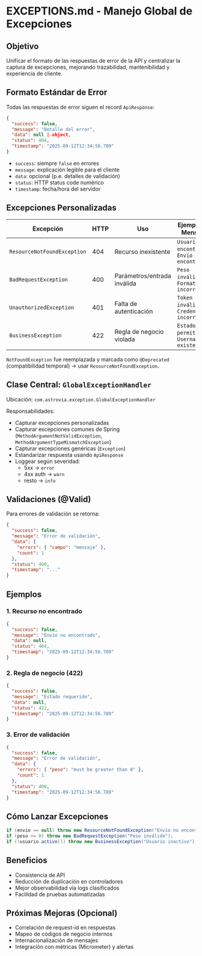 # EXCEPTIONS.md - Manejo Global de Excepciones

## Objetivo

Unificar el formato de las respuestas de error de la API y centralizar la captura de excepciones, mejorando trazabilidad, mantenibilidad y experiencia de cliente.

## Formato Estándar de Error

Todas las respuestas de error siguen el record `ApiResponse`:

```json
{
  "success": false,
  "message": "Detalle del error",
  "data": null | object,
  "status": 404,
  "timestamp": "2025-09-12T12:34:56.789"
}
```

- `success`: siempre `false` en errores
- `message`: explicación legible para el cliente
- `data`: opcional (p.e. detalles de validación)
- `status`: HTTP status code numérico
- `timestamp`: fecha/hora del servidor

## Excepciones Personalizadas

| Excepción                   | HTTP | Uso                         | Ejemplos de Mensajes                           |
| --------------------------- | ---- | --------------------------- | ---------------------------------------------- |
| `ResourceNotFoundException` | 404  | Recurso inexistente         | `Usuario no encontrado`, `Envío no encontrado` |
| `BadRequestException`       | 400  | Parámetros/entrada inválida | `Peso inválido`, `Formato incorrecto`          |
| `UnauthorizedException`     | 401  | Falta de autenticación      | `Token inválido`, `Credenciales incorrectas`   |
| `BusinessException`         | 422  | Regla de negocio violada    | `Estado no permitido`, `Username ya existe`    |

`NotFoundException` fue reemplazada y marcada como `@Deprecated` (compatibilidad temporal) → usar `ResourceNotFoundException`.

## Clase Central: `GlobalExceptionHandler`

Ubicación: `com.astrovia.exception.GlobalExceptionHandler`

Responsabilidades:

- Capturar excepciones personalizadas
- Capturar excepciones comunes de Spring (`MethodArgumentNotValidException`, `MethodArgumentTypeMismatchException`)
- Capturar excepciones genéricas (`Exception`)
- Estandarizar respuesta usando `ApiResponse`
- Loggear según severidad:
  - 5xx → `error`
  - 4xx auth → `warn`
  - resto → `info`

## Validaciones (@Valid)

Para errores de validación se retorna:

```json
{
  "success": false,
  "message": "Error de validación",
  "data": {
    "errors": { "campo": "mensaje" },
    "count": 1
  },
  "status": 400,
  "timestamp": "..."
}
```

## Ejemplos

### 1. Recurso no encontrado

```json
{
  "success": false,
  "message": "Envío no encontrado",
  "data": null,
  "status": 404,
  "timestamp": "2025-09-12T12:34:56.789"
}
```

### 2. Regla de negocio (422)

```json
{
  "success": false,
  "message": "Estado requerido",
  "data": null,
  "status": 422,
  "timestamp": "2025-09-12T12:34:56.789"
}
```

### 3. Error de validación

```json
{
  "success": false,
  "message": "Error de validación",
  "data": {
    "errors": { "peso": "must be greater than 0" },
    "count": 1
  },
  "status": 400,
  "timestamp": "2025-09-12T12:34:56.789"
}
```

## Cómo Lanzar Excepciones

```java
if (envio == null) throw new ResourceNotFoundException("Envío no encontrado");
if (peso <= 0) throw new BadRequestException("Peso inválido");
if (!usuario.activo()) throw new BusinessException("Usuario inactivo");
```

## Beneficios

- Consistencia de API
- Reducción de duplicación en controladores
- Mejor observabilidad vía logs clasificados
- Facilidad de pruebas automatizadas

## Próximas Mejoras (Opcional)

- Correlación de request-id en respuestas
- Mapeo de códigos de negocio internos
- Internacionalización de mensajes
- Integración con métricas (Micrometer) y alertas
